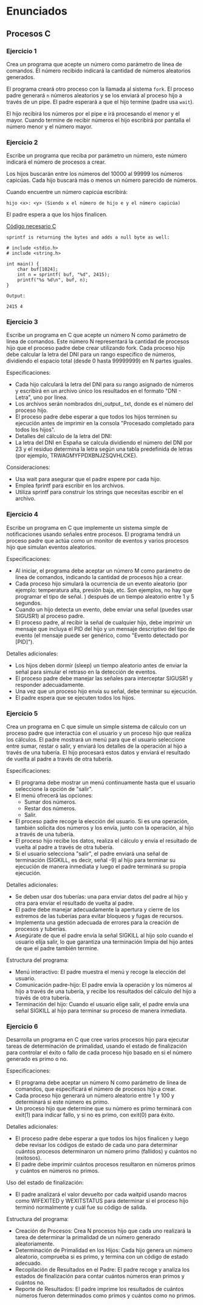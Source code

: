 # Enunciados

## Procesos C

### Ejercicio 1

Crea un programa que acepte un número como parámetro de línea de comandos. El número recibido indicará la cantidad de números aleatorios generados.

El programa creará otro proceso con la llamada al sistema ```fork```. El proceso padre generará ```n``` números aleatorios y se los enviará al proceso hijo a través de un pipe. El padre esperará a que el hijo termine (padre usa ```wait```).

El hijo recibirá los números por el pipe e irá procesando el menor y el mayor. Cuando termine de recibir números el hijo escribirá por pantalla el número menor y el número mayor.


### Ejercicio 2

Escribe un programa que reciba por parámetro un número, este número indicará el número de procesos a crear.

Los hijos buscarán entre los números del 10000 al 99999 los números capicúas. Cada hijo buscará más o menos un número parecido de números.

Cuando encuentre un número capicúa escribirá:

```
hijo <x>: <y> (Siendo x el número de hijo e y el número capicúa)
```

El padre espera a que los hijos finalicen.

[Código necesario C](https://stackoverflow.com/a/70477879/932888)

```
sprintf is returning the bytes and adds a null byte as well:

# include <stdio.h>
# include <string.h>

int main() {
    char buf[1024];
    int n = sprintf( buf, "%d", 2415);
    printf("%s %d\n", buf, n);
}

Output:

2415 4
```


### Ejercicio 3

Escribe un programa en C que acepte un número N como parámetro de línea de comandos. Este número N representará la cantidad de procesos hijo que el proceso padre debe crear utilizando fork. Cada proceso hijo debe calcular la letra del DNI para un rango específico de números, dividiendo el espacio total (desde 0 hasta 99999999) en N partes iguales.

Especificaciones:

- Cada hijo calculará la letra del DNI para su rango asignado de números y escribirá en un archivo único los resultados en el formato "DNI - Letra", uno por línea.
- Los archivos serán nombrados dni_output_<n>.txt, donde <n> es el número del proceso hijo.
- El proceso padre debe esperar a que todos los hijos terminen su ejecución antes de imprimir en la consola "Procesado completado para todos los hijos".
- Detalles del cálculo de la letra del DNI:
- La letra del DNI en España se calcula dividiendo el número del DNI por 23 y el residuo determina la letra según una tabla predefinida de letras (por ejemplo, TRWAGMYFPDXBNJZSQVHLCKE).

Consideraciones:

- Usa wait para asegurar que el padre espere por cada hijo.
- Emplea fprintf para escribir en los archivos.
- Utiliza sprintf para construir los strings que necesitas escribir en el archivo.

### Ejercicio 4

Escribe un programa en C que implemente un sistema simple de notificaciones usando señales entre procesos. El programa tendrá un proceso padre que actúa como un monitor de eventos y varios procesos hijo que simulan eventos aleatorios.

Especificaciones:

- Al iniciar, el programa debe aceptar un número M como parámetro de línea de comandos, indicando la cantidad de procesos hijo a crear.
- Cada proceso hijo simulará la ocurrencia de un evento aleatorio (por ejemplo: temperatura alta, presión baja, etc. Son ejemplos, no hay que programar el tipo de señal. ) después de un tiempo aleatorio entre 1 y 5 segundos.
- Cuando un hijo detecta un evento, debe enviar una señal (puedes usar SIGUSR1) al proceso padre.
- El proceso padre, al recibir la señal de cualquier hijo, debe imprimir un mensaje que incluya el PID del hijo y un mensaje descriptivo del tipo de evento (el mensaje puede ser genérico, como "Evento detectado por [PID]").

Detalles adicionales:

- Los hijos deben dormir (sleep) un tiempo aleatorio antes de enviar la señal para simular el retraso en la detección de eventos.
- El proceso padre debe manejar las señales para interceptar SIGUSR1 y responder adecuadamente.
- Una vez que un proceso hijo envía su señal, debe terminar su ejecución.
- El padre espera que se ejecuten todos los hijos.

### Ejercicio 5

Crea un programa en C que simule un simple sistema de cálculo con un proceso padre que interactúa con el usuario y un proceso hijo que realiza los cálculos. El padre mostrará un menú para que el usuario seleccione entre sumar, restar o salir, y enviará los detalles de la operación al hijo a través de una tubería. El hijo procesará estos datos y enviará el resultado de vuelta al padre a través de otra tubería.

Especificaciones:

- El programa debe mostrar un menú continuamente hasta que el usuario seleccione la opción de "salir".
- El menú ofrecerá las opciones:
    - Sumar dos números.
    - Restar dos números.
    - Salir.
- El proceso padre recoge la elección del usuario. Si es una operación, también solicita dos números y los envía, junto con la operación, al hijo a través de una tubería.
- El proceso hijo recibe los datos, realiza el cálculo y envía el resultado de vuelta al padre a través de otra tubería.
- Si el usuario selecciona "salir", el padre enviará una señal de terminación (SIGKILL, es decir, señal -9) al hijo para terminar su ejecución de manera inmediata y luego el padre terminará su propia ejecución.

Detalles adicionales:
- Se deben usar dos tuberías: una para enviar datos del padre al hijo y otra para enviar el resultado de vuelta al padre.
- El padre debe manejar adecuadamente la apertura y cierre de los extremos de las tuberías para evitar bloqueos y fugas de recursos.
- Implementa una gestión adecuada de errores para la creación de procesos y tuberías.
- Asegúrate de que el padre envía la señal SIGKILL al hijo solo cuando el usuario elija salir, lo que garantiza una terminación limpia del hijo antes de que el padre también termine.

Estructura del programa:
- Menú interactivo: El padre muestra el menú y recoge la elección del usuario.
- Comunicación padre-hijo: El padre envía la operación y los números al hijo a través de una tubería, y recibe los resultados del cálculo del hijo a través de otra tubería.
- Terminación del hijo: Cuando el usuario elige salir, el padre envía una señal SIGKILL al hijo para terminar su proceso de manera inmediata.


### Ejercicio 6

Desarrolla un programa en C que cree varios procesos hijo para ejecutar tareas de determinación de primalidad, usando el estado de finalización para controlar el éxito o fallo de cada proceso hijo basado en si el número generado es primo o no.

Especificaciones:

- El programa debe aceptar un número N como parámetro de línea de comandos, que especificará el número de procesos hijo a crear.
- Cada proceso hijo generará un número aleatorio entre 1 y 100 y determinará si este número es primo.
- Un proceso hijo que determine que su número es primo terminará con exit(1) para indicar fallo, y si no es primo, con exit(0) para éxito.

Detalles adicionales:

- El proceso padre debe esperar a que todos los hijos finalicen y luego debe revisar los códigos de estado de cada uno para determinar cuántos procesos determinaron un número primo (fallidos) y cuántos no (exitosos).
- El padre debe imprimir cuántos procesos resultaron en números primos y cuántos en números no primos.

Uso del estado de finalización:
- El padre analizará el valor devuelto por cada waitpid usando macros como WIFEXITED y WEXITSTATUS para determinar si el proceso hijo terminó normalmente y cuál fue su código de salida.

Estructura del programa:
- Creación de Procesos: Crea N procesos hijo que cada uno realizará la tarea de determinar la primalidad de un número generado aleatoriamente.
- Determinación de Primalidad en los Hijos: Cada hijo genera un número aleatorio, comprueba si es primo, y termina con un código de estado adecuado.
- Recopilación de Resultados en el Padre: El padre recoge y analiza los estados de finalización para contar cuántos números eran primos y cuántos no.
- Reporte de Resultados: El padre imprime los resultados de cuántos números fueron determinados como primos y cuántos como no primos.